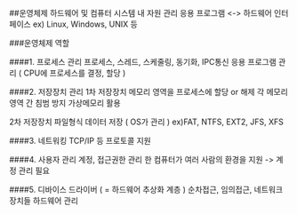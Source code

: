 ##운영체제
하드웨어 및 컴퓨터 시스템 내 자원 관리
응용 프로그램 <-> 하드웨어 인터페이스
ex) Linux, Windows, UNIX 등


###운영체제 역할

####1. 프로세스 관리
프로세스, 스레드, 스케줄링, 동기화, IPC통신
  응용 프로그램 관리 ( CPU에 프로세스를 결정, 할당 )

####2. 저장장치 관리
  1차 저장장치
    메모리 영역을 프로세스에 할당 or 해제
    각 메모리 영역 간 침범 방지
    가상메모리 활용
    
  2차 저장장치
    파일형식 데이터 저장 ( OS가 관리 )
    ex)FAT, NTFS, EXT2, JFS, XFS

####3. 네트워킹
TCP/IP 등 프로토콜 지원

####4. 사용자 관리
계정, 접근권한 관리
  한 컴퓨터가 여러 사람의 환경을 지원 -> 계정 관리 필요

####5. 디바이스 드라이버 ( = 하드웨어 추상화 계층 )
순차접근, 임의접근, 네트워크 장치들
  하드웨어 관리
